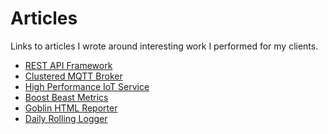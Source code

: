 # Articles

Links to articles I wrote around interesting work I performed for my clients.

<snippet id="article-links">
<ul>
  <li><a href="rest-api-framework.md">REST API Framework</a></li>
  <li><a href="clustered-mqtt-broker.md">Clustered MQTT Broker</a></li>
  <li><a href="High-Performance-IoT-Service.md">High Performance IoT Service</a></li>
  <li><a href="Boost-Beast-Metrics.md">Boost Beast Metrics</a></li>
  <li><a href="Goblin-HTML-Reporter.md">Goblin HTML Reporter</a></li>
  <li><a href="Daily-Rolling-Logger.md">Daily Rolling Logger</a></li>
</ul>
</snippet>
